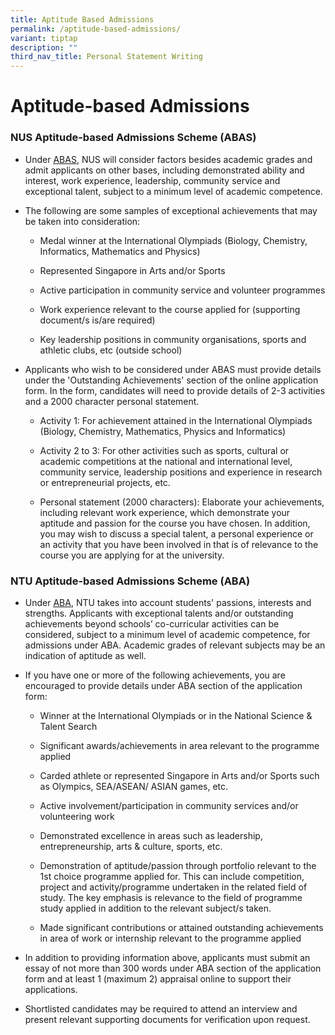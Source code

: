 ```yaml
---
title: Aptitude Based Admissions
permalink: /aptitude-based-admissions/
variant: tiptap
description: ""
third_nav_title: Personal Statement Writing
---
```

<h1>Aptitude-based Admissions</h1>
<h3>NUS Aptitude-based Admissions Scheme (ABAS)</h3>
<ul>
<li>
<p>Under <a href="https://www.nyjcecg.com/local-admissions" class="wixui-rich-text__text" rel="noopener noreferrer nofollow" target="_self"><u>ABAS</u></a>, NUS&nbsp;will
consider factors besides academic grades and admit applicants on other
bases, including demonstrated ability and interest, work experience, leadership,
community service and exceptional talent, subject to a minimum level of
academic competence.</p>
</li>
<li>
<p>The following are some samples of exceptional achievements that may be
taken into consideration:</p>
<ul>
<li>
<p>Medal winner at the International Olympiads (Biology, Chemistry, Informatics,
Mathematics and Physics)</p>
</li>
<li>
<p>Represented Singapore in Arts and/or Sports</p>
</li>
<li>
<p>Active participation in community service and volunteer programmes</p>
</li>
<li>
<p>Work experience relevant to the course applied for (supporting document/s
is/are required)</p>
</li>
<li>
<p>Key leadership positions in community organisations, sports and athletic
clubs, etc (outside school)</p>
</li>
</ul>
</li>
<li>
<p>Applicants who wish to be considered under ABAS must provide details under
the 'Outstanding Achievements' section of the online application form.
In the form, candidates will need to provide details of 2-3 activities
and&nbsp;a 2000 character personal statement.</p>
<ul>
<li>
<p>Activity 1: For achievement attained in the International Olympiads (Biology,
Chemistry, Mathematics, Physics and Informatics)</p>
</li>
<li>
<p>Activity 2 to 3: For other activities such as sports, cultural or academic
competitions at the national and international level, community service,
leadership positions and experience in research or entrepreneurial projects,
etc.</p>
</li>
<li>
<p>Personal statement (2000 characters): Elaborate&nbsp;your achievements,
including relevant work experience, which demonstrate your aptitude and
passion for the course you have chosen.&nbsp;In addition, you may wish
to discuss a special talent, a personal experience or an activity that
you have been involved in that is of relevance to the course you are applying
for at the university.</p>
</li>
</ul>
</li>
</ul>
<h3>NTU&nbsp;Aptitude-based Admissions Scheme (ABA)</h3>
<ul>
<li>
<p>Under <a href="https://www.nyjcecg.com/local-admissions" class="wixui-rich-text__text" rel="noopener noreferrer nofollow" target="_self"><u>ABA</u></a>, NTU takes
into account students' passions, interests and strengths. Applicants with
exceptional talents and/or outstanding achievements beyond schools’ co-curricular
activities can be considered, subject to a minimum level of academic competence,
for admissions under ABA. Academic grades of relevant subjects may be an
indication of aptitude as well.</p>
</li>
<li>
<p>If you have one or more of the following achievements, you are encouraged
to provide details under ABA section of the application form:</p>
<ul>
<li>
<p>Winner at the International Olympiads or in the National Science &amp;
Talent Search</p>
</li>
<li>
<p>Significant awards/achievements in area relevant to the programme applied</p>
</li>
<li>
<p>Carded athlete&nbsp;or represented Singapore in Arts and/or Sports such
as Olympics, SEA/ASEAN/ ASIAN games, etc.</p>
</li>
<li>
<p>Active involvement/participation in community services and/or volunteering
work</p>
</li>
<li>
<p>Demonstrated excellence in areas such as leadership, entrepreneurship,
arts &amp; culture, sports, etc.</p>
</li>
<li>
<p>Demonstration of aptitude/passion through portfolio relevant to the 1st
choice programme applied for. This can include competition, project and
activity/programme undertaken in the related field of study. The key emphasis
is relevance to the field of programme study applied in addition to the
relevant subject/s taken.</p>
</li>
<li>
<p>Made significant contributions or attained outstanding achievements in
area of work or internship relevant to the programme applied</p>
</li>
</ul>
</li>
<li>
<p>In addition to providing information above, applicants must submit an
essay of not more than 300 words under ABA section of the application form
and at least 1 (maximum 2) appraisal online to support their applications.</p>
</li>
<li>
<p>Shortlisted candidates may be required to attend an interview and present
relevant supporting documents for verification upon request.</p>
</li>
</ul>
<p></p>